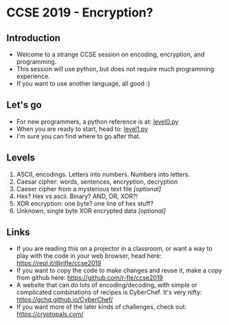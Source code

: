 CCSE 2019 - Encryption?
===

Introduction
---

* Welcome to a strange CCSE session on encoding, encryption, and programming.
* This session will use python, but does not require much programming experience.
* If you want to use another language, all good :)

Let's go
---

* For new programmers, a python reference is at: [level0.py](level0.py)
* When you are ready to start, head to: [level1.py](level1.py)
* I'm sure you can find where to go after that.

Levels
---

1. ASCII, encodings. Letters into numbers. Numbers into letters.
2. Caesar cipher: words, sentences, encryption, decryption
3. Caeser cipher from a mysterious text file *[optional]*
4. Hex? Hex vs ascii. Binary? AND, OR, XOR?!
5. XOR encryption: one byte? one line of hex stuff?
6. Unknown, single byte XOR encrypted data *[optional]*

Links
---

* If you are reading this on a projector in a classroom, or want a way to play with the code in your web browser, head here: https://repl.it/@rifle/ccse2019
* If you want to copy the code to make changes and reuse it, make a copy from github here: https://github.com/r-fle/ccse2019
* A website that can do lots of encoding/decoding, with simple or complicated combinations of recipes is CyberChef. It's very nifty: https://gchq.github.io/CyberChef/
* If you want more of the later kinds of challenges, check out: https://cryptopals.com/
